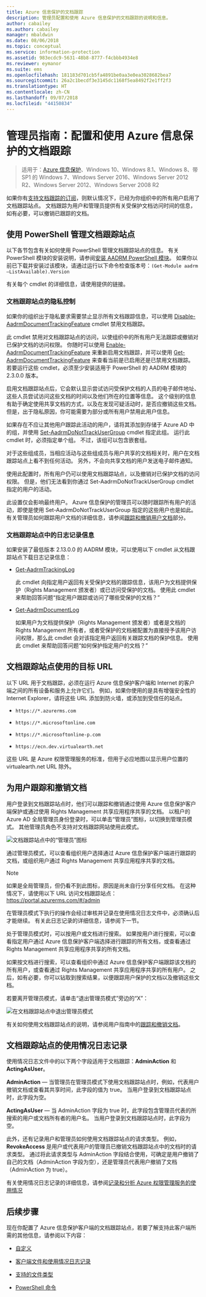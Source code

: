 ```yaml
---
title: Azure 信息保护的文档跟踪
description: 管理员配置和使用 Azure 信息保护的文档跟踪的说明和信息。
author: cabailey
ms.author: cabailey
manager: mbaldwin
ms.date: 08/06/2018
ms.topic: conceptual
ms.service: information-protection
ms.assetid: 983ecdc9-5631-48b8-8777-f4cbbb4934e8
ms.reviewer: eymanor
ms.suite: ems
ms.openlocfilehash: 181183d701cb5fa4891be0aa3e0ea3028682bea7
ms.sourcegitcommit: 26a2c1becdf3e3145dc1168f5ea8492f2e1ff2f3
ms.translationtype: HT
ms.contentlocale: zh-CN
ms.lasthandoff: 09/07/2018
ms.locfileid: "44150834"
---
```

# <a name="admin-guide-configuring-and-using-document-tracking-for-azure-information-protection"></a>管理员指南：配置和使用 Azure 信息保护的文档跟踪

>适用于：[Azure 信息保护](https://azure.microsoft.com/pricing/details/information-protection)、Windows 10、Windows 8.1、Windows 8、带 SP1 的 Windows 7、Windows Server 2016、Windows Server 2012 R2、Windows Server 2012、Windows Server 2008 R2

如果你有[支持文档跟踪的订阅](https://www.microsoft.com/en-us/cloud-platform/azure-information-protection-features)，则默认情况下，已经为你组织中的所有用户启用了文档跟踪站点。 文档跟踪为用户和管理员提供有关受保护文档访问时间的信息，如有必要，可以撤销已跟踪的文档。

## <a name="using-powershell-to-manage-the-document-tracking-site"></a>使用 PowerShell 管理文档跟踪站点

以下各节包含有关如何使用 PowerShell 管理文档跟踪站点的信息。 有关 PowerShell 模块的安装说明，请参阅[安装 AADRM PowerShell 模块](../install-powershell.md)。 如果你以前已下载并安装过该模块，请通过运行以下命令检查版本号：`(Get-Module aadrm –ListAvailable).Version`

有关每个 cmdlet 的详细信息，请使用提供的链接。

### <a name="privacy-controls-for-your-document-tracking-site"></a>文档跟踪站点的隐私控制

如果你的组织出于隐私要求需要禁止显示所有文档跟踪信息，可以使用 [Disable-AadrmDocumentTrackingFeature](/powershell/module/aadrm/disable-aadrmdocumenttrackingfeature) cmdlet 禁用文档跟踪。 

此 cmdlet 禁用对文档跟踪站点的访问，以使组织中的所有用户无法跟踪或撤销对已保护文档的访问权限。 你随时可以使用 [Enable-AadrmDocumentTrackingFeature](/powershell/module/aadrm/enable-aadrmdocumenttrackingfeature) 来重新启用文档跟踪，并可以使用 [Get-AadrmDocumentTrackingFeature](/powershell/module/aadrm/get-aadrmdocumenttrackingfeature) 来查看当前是已启用还是已禁用文档跟踪。 若要运行这些 cmdlet，必须至少安装适用于 PowerShell 的 AADRM 模块的 2.3.0.0 版本。 

启用文档跟踪站点后，它会默认显示尝试访问受保护文档的人员的电子邮件地址、这些人员尝试访问这些文档的时间以及他们所在的位置等信息。 这个级别的信息有助于确定使用共享文档的方式，以及在发现可疑活动时，是否应撤销这些文档。 但是，出于隐私原因，你可能需要为部分或所有用户禁用此用户信息。 

如果存在不应让其他用户跟踪此活动的用户，请将其添加到存储于 Azure AD 中的组，并使用 [Set-AadrmDoNotTrackUserGroup](/powershell/module/aadrm/Set-AadrmDoNotTrackUserGroup) cmdlet 指定此组。 运行此 cmdlet 时，必须指定单个组。 不过，该组可以包含嵌套组。 

对于这些组成员，当相应活动与这些组成员与用户共享的文档相关时，用户在文档跟踪站点上看不到任何活动。 另外，不会向共享文档的用户发送电子邮件通知。

使用此配置时，所有用户仍可以使用文档跟踪站点，以及撤销对已保护文档的访问权限。 但是，他们无法看到你通过 Set-AadrmDoNotTrackUserGroup cmdlet 指定的用户的活动。

此设置仅会影响最终用户。 Azure 信息保护的管理员可以随时跟踪所有用户的活动，即使是使用 Set-AadrmDoNotTrackUserGroup 指定的这些用户也是如此。 有关管理员如何跟踪用户文档的详细信息，请参阅[跟踪和撤销用户文档](#tracking-and-revoking-documents-for-users)部分。


### <a name="logging-information-from-the-document-tracking-site"></a>文档跟踪站点中的日志记录信息

如果安装了最低版本 2.13.0.0 的 AADRM 模块，可以使用以下 cmdlet 从文档跟踪站点下载日志记录信息：

- [Get-AadrmTrackingLog](/powershell/module/aadrm/Get-AadrmTrackingLog)
    
    此 cmdlet 向指定用户返回有关受保护文档的跟踪信息，该用户为文档提供保护（Rights Management 颁发者）或已访问受保护的文档。 使用此 cmdlet 来帮助回答问题“指定用户跟踪或访问了哪些受保护的文档？”

- [Get-AadrmDocumentLog](/powershell/module/aadrm/Get-AadrmDocumentLog)
    
    如果用户为文档提供保护（Rights Management 颁发者）或者是文档的 Rights Management 所有者，或者受保护的文档被配置为直接授予该用户访问权限，那么此 cmdlet 会对该指定用户返回有关跟踪文档的保护信息。 使用此 cmdlet 来帮助回答问题“如何保护指定用户的文档？”
 
## <a name="destination-urls-used-by-the-document-tracking-site"></a>文档跟踪站点使用的目标 URL

以下 URL 用于文档跟踪，必须在运行 Azure 信息保护客户端和 Internet 的客户端之间的所有设备和服务上允许它们。 例如，如果你使用的是具有增强安全性的 Internet Explorer，请将这些 URL 添加到防火墙，或添加到受信任的站点。

-  `https://*.azurerms.com`

- `https://*.microsoftonline.com`

- `https://*.microsoftonline-p.com`

- `https://ecn.dev.virtualearth.net`

这些 URL 是 Azure 权限管理服务的标准，但用于必应地图以显示用户位置的 virtualearth.net URL 除外。

## <a name="tracking-and-revoking-documents-for-users"></a>为用户跟踪和撤销文档

用户登录到文档跟踪站点时，他们可以跟踪和撤销通过使用 Azure 信息保护客户端保护或通过使用 Rights Management 共享应用程序共享的文档。 以租户的 Azure AD 全局管理员身份登录时，可以单击“管理员”图标，以切换到管理员模式。 其他管理员角色不支持对文档跟踪网站使用此模式。 

![文档跟踪站点中的“管理员”图标](../media/tracking-site-admin-icon.png)

通过管理员模式，可以查看组织用户选择通过 Azure 信息保护客户端进行跟踪的文档，或组织用户通过 Rights Management 共享应用程序共享的文档。

> [!NOTE] 
> 如果是全局管理员，但仍看不到此图标，原因是尚未自行分享任何文档。 在这种情况下，请使用以下 URL 访问文档跟踪站点： https://portal.azurerms.com/#/admin

在管理员模式下执行的操作会经过审核并记录在使用情况日志文件中，必须确认后才能继续。 有关此日志记录的详细信息，请参阅下一节。

处于管理员模式时，可以按用户或文档进行搜索。 如果按用户进行搜索，可以查看指定用户通过 Azure 信息保护客户端选择进行跟踪的所有文档，或查看通过 Rights Management 共享应用程序共享的所有文档。 

如果按文档进行搜索，可以查看组织中通过 Azure 信息保护客户端跟踪该文档的所有用户，或查看通过 Rights Management 共享应用程序共享的所有用户。 之后，如有必要，你可以钻取到搜索结果，以便跟踪用户保护的文档以及撤销这些文档。 

若要离开管理员模式，请单击“退出管理员模式”旁边的“X”：

![在文档跟踪站点中退出管理员模式](../media/tracking-site-exit-admin-icon.png)

有关如何使用文档跟踪站点的说明，请参阅用户指南中的[跟踪和撤销文档](client-track-revoke.md)。

## <a name="usage-logging-for-the-document-tracking-site"></a>文档跟踪站点的使用情况日志记录

使用情况日志文件中的以下两个字段适用于文档跟踪：**AdminAction** 和 **ActingAsUser**。

**AdminAction** — 当管理员在管理员模式下使用文档跟踪站点时，例如，代表用户撤销文档或查看其共享时间，此字段的值为 true。 当用户登录到文档跟踪站点时，此字段为空。

**ActingAsUser** — 当 AdminAction 字段为 true 时，此字段包含管理员代表的所搜索的用户或文档所有者的用户名。 当用户登录到文档跟踪站点时，此字段为空。 

此外，还有记录用户和管理员如何使用文档跟踪站点的请求类型。 例如，**RevokeAccess** 是用户或代表用户的管理员已撤销文档跟踪站点中的文档时的请求类型。 通过将此请求类型与 AdminAction 字段结合使用，可确定是用户撤销了自己的文档（AdminAction 字段为空），还是管理员代表用户撤销了文档（AdminAction 为 true）。


有关使用情况日志记录的详细信息，请参阅[记录和分析 Azure 权限管理服务的使用情况](../log-analyze-usage.md)



## <a name="next-steps"></a>后续步骤
现在你配置了 Azure 信息保护客户端的文档跟踪站点，若要了解支持此客户端所需的其他信息，请参阅以下内容：

- [自定义](client-admin-guide-customizations.md)

- [客户端文件和使用情况日志记录](client-admin-guide-files-and-logging.md)

- [支持的文件类型](client-admin-guide-file-types.md)

- [PowerShell 命令](client-admin-guide-powershell.md)


